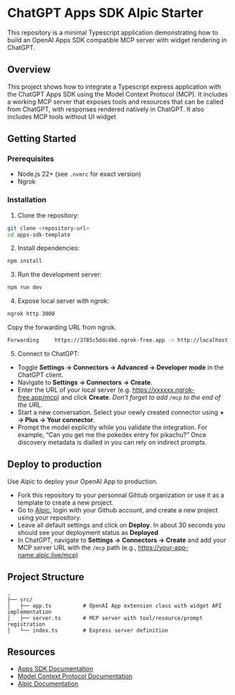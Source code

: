 # ChatGPT Apps SDK Alpic Starter

This repository is a minimal Typescript application demonstrating how to build an OpenAI Apps SDK compatible MCP server with widget rendering in ChatGPT.

## Overview

This project shows how to integrate a Typescript express application with the ChatGPT Apps SDK using the Model Context Protocol (MCP). It includes a working MCP server that exposes tools and resources that can be called from ChatGPT, with responses rendered natively in ChatGPT. It also includes MCP tools without UI widget

## Getting Started

### Prerequisites

- Node.js 22+ (see `.nvmrc` for exact version)
- Ngrok

### Installation

1. Clone the repository:
 
```bash
git clone <repository-url>
cd apps-sdk-template
```

2. Install dependencies:

```bash
npm install
```

3. Run the development server:

```bash
npm run dev
```

4. Expose local server with ngrok:

```bash
ngrok http 3000
```

Copy the forwarding URL from ngrok.

```bash
Forwarding     https://3785c5ddc4b6.ngrok-free.app -> http://localhost:3000
```

5. Connect to ChatGPT:

- Toggle **Settings → Connectors → Advanced → Developer mode** in the ChatGPT client.
- Navigate to **Settings → Connectors → Create**.
- Enter the URL of your local server (e.g. https://xxxxxx.ngrok-free.app/mcp) and click **Create**. _Don't forget to add `/mcp` to the end of the URL._
- Start a new conversation. Select your newly created connector using **+ → Plus → Your connector**.
- Prompt the model explicitly while you validate the integration. For example, “Can you get me the pokedex entry for pikachu?” Once discovery metadata is dialled in you can rely on indirect prompts.

## Deploy to production

Use Alpic to deploy your OpenAI App to production.

- Fork this repository to your personnal Gihtub organization or use it as a template to create a new project.
- Go to [Alpic](https://app.alpic.ai/), login with your Github account, and create a new project using your repository.
- Leave all default settings and click on **Deploy**. In about 30 seconds you should see your deployment status as **Deployed**
- In ChatGPT, navigate to **Settings → Connectors → Create** and add your MCP server URL with the `/mcp` path (e.g., https://your-app-name.alpic.live/mcp)

## Project Structure

```
.
├── src/
│   ├── app.ts          # OpenAI App extension class with widget API implementation
│   ├── server.ts       # MCP server with tool/resource/prompt registration
│   └── index.ts        # Express server definition
```

## Resources

- [Apps SDK Documentation](https://developers.openai.com/apps-sdk)
- [Model Context Protocol Documentation](https://modelcontextprotocol.io/)
- [Alpic Documentation](https://docs.alpic.ai/)
